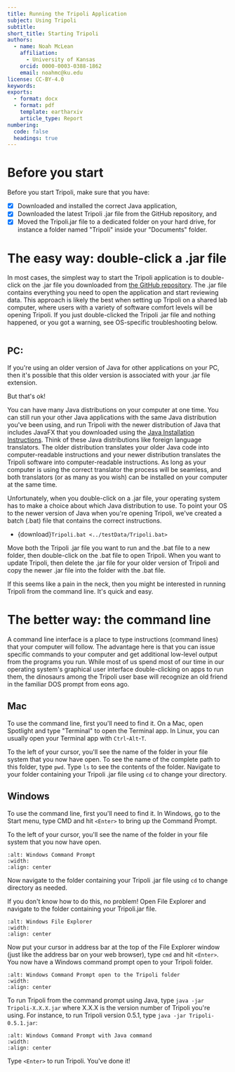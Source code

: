 ```yaml
---
title: Running the Tripoli Application
subject: Using Tripoli
subtitle: 
short_title: Starting Tripoli
authors:
  - name: Noah McLean
    affiliation:
      - University of Kansas
    orcid: 0000-0003-0388-1862
    email: noahmc@ku.edu
license: CC-BY-4.0
keywords: 
exports:
  - format: docx
  - format: pdf
    template: eartharxiv
    article_type: Report
numbering:
  code: false
  headings: true
---
```


# Before you start

Before you start Tripoli, make sure that you have:
- [x] Downloaded and installed the correct Java application,
- [x] Downloaded the latest Tripoli .jar file from the GitHub repository, and
- [x] Moved the Tripoli.jar file to a dedicated folder on your hard drive, for instance a folder named "Tripoli" inside your "Documents" folder.

# The easy way: double-click a .jar file 

In most cases, the simplest way to start the Tripoli application is to double-click on the .jar file you downloaded from [the GitHub repository](https://github.com/CIRDLES/Tripoli "GitHub Repository").  The .jar file contains everything you need to open the application and start reviewing data.  This approach is likely the best when setting up Tripoli on a shared lab computer, where users with a variety of software comfort levels will be opening Tripoli.  If you just double-clicked the Tripoli .jar file and nothing happened, or you got a warning, see OS-specific troubleshooting below.

```{include} ../setup/99-MacSecuritySettings.md
```

## PC:

If you're using an older version of Java for other applications on your PC, then it's possible that this older version is associated with your .jar file extension.  

But that's ok!  

You can have many Java distributions on your computer at one time.  You can still run your other Java applications with the same Java distribution you've been using, and run Tripoli with the newer distribution of Java that includes JavaFX that you downloaded using the [Java Installation Instructions](../setup/01-Installation.md "Java Installation Instructions").  Think of these Java distributions like foreign language translators.  The older distribution translates your older Java code into computer-readable instructions and your newer distribution translates the Tripoli software into computer-readable instructions.  As long as your computer is using the correct translator the process will be seamless, and both translators (or as many as you wish) can be installed on your computer at the same time.  

Unfortunately, when you double-click on a .jar file, your operating system has to make a choice about which Java distribution to use.  To point your OS to the newer version of Java when you're opening Tripoli, we've created a batch (.bat) file that contains the correct instructions.

- {download}`Tripoli.bat <../testData/Tripoli.bat>`

Move both the Tripoli .jar file you want to run and the .bat file to a new folder, then double-click on the .bat file to open Tripoli.  When you want to update Tripoli, then delete the .jar file for your older version of Tripoli and copy the newer .jar file into the folder with the .bat file.  

If this seems like a pain in the neck, then you might be interested in running Tripoli from the command line.  It's quick and easy.  

# The better way: the command line

A command line interface is a place to type instructions (command lines) that your computer will follow.  The advantage here is that you can issue specific commands to your computer and get additional low-level output from the programs you run.  While most of us spend most of our time in our operating system's graphical user interface double-clicking on apps to run them, the dinosaurs among the Tripoli user base will recognize an old friend in the familiar DOS prompt from eons ago.

## Mac

To use the command line, first you'll need to find it.  On a Mac, open Spotlight and type "Terminal" to open the Terminal app.  In Linux, you can usually open your Terminal app with `Ctrl`-`Alt`-`T`.  

To the left of your cursor, you'll see the name of the folder in your file system that you now have open.  To see the name of the complete path to this folder, type `pwd`.  Type `ls` to see the contents of the folder.  Navigate to your folder containing your Tripoli .jar file using `cd` to change your directory.  

## Windows

To use the command line, first you'll need to find it.  In Windows, go to the Start menu, type CMD and hit `<Enter>` to bring up the Command Prompt.  

To the left of your cursor, you'll see the name of the folder in your file system that you now have open.  

```{image} ../graphics/CommandPromptBlank.png
:alt: Windows Command Prompt
:width:
:align: center
```

Now navigate to the folder containing your Tripoli .jar file using `cd` to change directory as needed.  

If you don't know how to do this, no problem! Open File Explorer and navigate to the folder containing your Tripoli.jar file.  
```{image} ../graphics/WindowsFileExplorer.png
:alt: Windows File Explorer
:width:
:align: center
```

Now put your cursor in address bar at the top of the File Explorer window (just like the address bar on your web browser), type `cmd` and hit `<Enter>`.  You now have a Windows command prompt open to your Tripoli folder.  
```{image} ../graphics/CommandPromptBlank.png
:alt: Windows Command Prompt open to the Tripoli folder
:width:
:align: center
```

To run Tripoli from the command prompt using Java, type
`java -jar Tripoli-X.X.X.jar` where X.X.X is the version number of Tripoli you're using.  For instance, to run Tripoli version 0.5.1, type `java -jar Tripoli-0.5.1.jar`:
```{image} ../graphics/CommandPromptWithJava.png
:alt: Windows Command Prompt with Java command
:width:
:align: center
```
Type `<Enter>` to run Tripoli.  You've done it!

